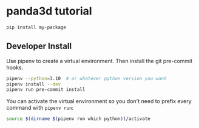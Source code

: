 # panda3d tutorial

```bash
pip install my-package
```

## Developer Install

Use pipenv to create a virtual environment. Then install the
git pre-commit hooks.

```bash
pipenv --python=3.10  # or whatever python version you want
pipenv install --dev
pipenv run pre-commit install
```

You can activate the virtual environment so you don't need to prefix
every command with `pipenv run`:

```bash
source $(dirname $(pipenv run which python))/activate
```
